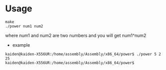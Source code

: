Usage
===

```
make
./power num1 num2
```
where num1 and num2 are two numbers
and you will get num1^num2

- example
```
kaiden@kaiden-X556UR:/home/assembly/Assembly/x86_64/power$ ./power 5 2
25
kaiden@kaiden-X556UR:/home/assembly/Assembly/x86_64/power$ 
```
